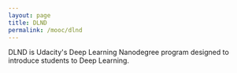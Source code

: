 ```yaml
---
layout: page
title: DLND
permalink: /mooc/dlnd
---
```

DLND is Udacity's Deep Learning Nanodegree program designed to introduce students to Deep Learning.
